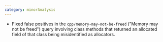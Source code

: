 ```yaml
---
category: minorAnalysis
---
```

* Fixed false positives in the `cpp/memory-may-not-be-freed` ("Memory may not be freed") query involving class methods that returned an allocated field of that class being misidentified as allocators.
